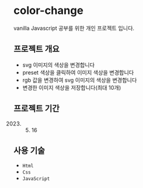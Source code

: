 # color-change

vanilla Javascript 공부를 위한 개인 프로젝트 입니다.

## 프로젝트 개요

- svg 이미지의 색상을 변경합니다
- preset 색상을 클릭하여 이미지 색상을 변경합니다
- rgb 값을 변경하여 svg 이미지의 색상을 변경합니다
- 변경한 이미지 색상을 저장합니다(최대 10개)

## 프로젝트 기간
 2023. 05. 16

## 사용 기술

- `Html`
- `Css`
- `JavaScript`


